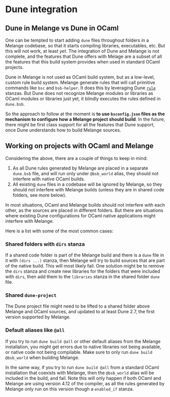 <h1 data-nav-order="602">Dune integration</h1>

## Dune in Melange vs Dune in OCaml

One can be tempted to start adding `dune` files throughout folders in a Melange codebase, so that it starts compiling libraries, executables, etc. But this will not work, at least _yet_. The integration of Dune and Melange is not complete, and the features that Dune offers with Melage are a subset of all the features that this build system provides when used in standard OCaml projects.

Dune in Melange is not used as OCaml build system, but as a low-level, custom rule build system. Melange generate rules that will call primitive commands like `bsc` and `bsb-helper`. It does this by leveraging Dune [`rule`](https://dune.readthedocs.io/en/stable/dune-files.html#rule) stanzas. But Dune does not recognize Melange modules or libraries as OCaml modules or libraries just yet, it blindly executes the rules defined in `dune.bsb`.

So the approach to follow at the moment is **to use `bsconfig.json` files as the mechanism to configure how a Melange project should build**. In the future, there might be first class support for all the features that Dune support, once Dune understands how to build Melange sources.

## Working on projects with OCaml and Melange

Considering the above, there are a couple of things to keep in mind:

1. As all Dune rules generated by Melange are placed in a separate `dune.bsb` file, and will run only under `@bsb_world` alias, they should not interfere with native OCaml builds.
2. All existing `dune` files in a codebase will be ignored by Melange, so they should not interfere with Melange builds (unless they are in shared code folders, see more below).

In most situations, OCaml and Melange builds should not interfere with each other, as the sources are placed in different folders. But there are situations where existing Dune configurations for OCaml native applications might interfere with Melange.

Here is a list with some of the most common cases:

### Shared folders with `dirs` stanza

If a shared code folder is part of the Melange build and there is a `dune` file in it with `(dirs ...)` stanza, then Melange will try to build sources that are part of the native build. This will most likely fail. One solution might be to remove the `dirs` stanza and create new libraries for the folders that were included with `dirs`, then add them to the `libraries` stanza in the shared folder `dune` file.

### Shared `dune-project`

The Dune project file might need to be lifted to a shared folder above Melange and OCaml sources, and updated to at least Dune 2.7, the first version supported by Melange.

### Default aliases like `@all`

If you try to run `dune build @all` or other default aliases from the Melange installation, you might get errors due to native libraries not being available, or native code not being compilable. Make sure to only run `dune build @bsb_world` when building Melange.

In the same way, if you try to run `dune build @all` from a standard OCaml installation that coexists with Melange, then the `@bsb_world` alias will be included in the build, and fail. Note this will only happen if both OCaml and Melange are using version 4.12 of the compiler, as all the rules generated by Melange only run on this version though a `enabled_if` stanza.
